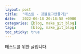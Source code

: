 ```yaml
---
layout: post
title:  "테스트 - 깃블로그만들기1"
date:   2022-06-18 20:18:58 +0900
categories: [blog, make_git_blog]
tags:       [blog, make_git_blog]
toc_sticky: true
---
```

테스트를 위한 글입니다.

